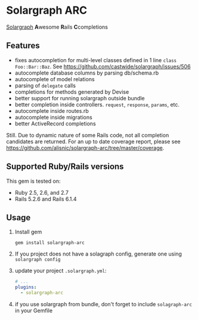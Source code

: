 # Solargraph ARC

[Solargraph](https://solargraph.org/) **A**wesome **R**ails **C**completions

## Features

- fixes autocompletion for multi-level classes defined in 1 line `class Foo::Bar::Baz`. See https://github.com/castwide/solargraph/issues/506
- autocomplete database columns by parsing db/schema.rb
- autocomplete of model relations
- parsing of `delegate` calls
- completions for methods generated by Devise
- better support for running solargraph outside bundle
- better completion inside controllers. `request`, `response`, `params`, etc.
- autocomplete inside routes.rb
- autocomplete inside migrations
- better ActiveRecord completions

Still. Due to dynamic nature of some Rails code, not all completion candidates are returned. For an up to date coverage report, please see https://github.com/alisnic/solargraph-arc/tree/master/coverage.

## Supported Ruby/Rails versions

This gem is tested on:
- Ruby 2.5, 2.6, and 2.7
- Rails 5.2.6 and Rails 6.1.4

## Usage

1. Install gem

    ```
    gem install solargraph-arc
    ```

2. If you project does not have a solagraph config, generate one using `solargraph config`
2. update your project `.solargraph.yml`:

    ```yml
    # ...
    plugins:
      - solargraph-arc
    ```
2. if you use solargraph from bundle, don't forget to include `solagraph-arc` in your Gemfile
